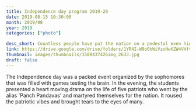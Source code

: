 ```yaml
---
title: Independence day program 2019-20
date: 2019-08-15 10:30:00
month: 2019/08
year: 2019
categories: ["photo"]

desc_short: Countless people have put the nation on a pedestal even higher than their own lives. The Independence day is an alarm to remind us of our nation's innumerable & very often, unsung Heroes.  
link: https://drive.google.com/drive/folders/1YR4I-W9o0bWiVzvHwXZW4VHfvgftqnbJ
thumbnail: images/thumbnails/1589437426img_2633.jpg
draft: false
---
```


The Independence day was a packed event organized by the sophomores that was filled with games  testing the brain. In the evening, the students presented a heart moving drama on the life of five patriots who went by the alias 'Panch Pandavas' and martyred themselves for the nation. It roused the patriotic vibes and brought tears to the eyes of many.